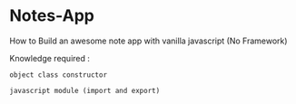 # Notes-App

How to Build an awesome note app with vanilla javascript (No Framework)

Knowledge required : 

    object class constructor
    
    javascript module (import and export)
